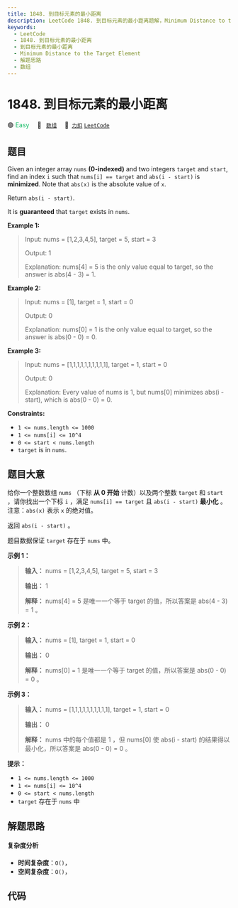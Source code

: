 ```yaml
---
title: 1848. 到目标元素的最小距离
description: LeetCode 1848. 到目标元素的最小距离题解，Minimum Distance to the Target Element，包含解题思路、复杂度分析以及完整的 JavaScript 代码实现。
keywords:
  - LeetCode
  - 1848. 到目标元素的最小距离
  - 到目标元素的最小距离
  - Minimum Distance to the Target Element
  - 解题思路
  - 数组
---
```


# 1848. 到目标元素的最小距离

🟢 <font color=#15bd66>Easy</font>&emsp; 🔖&ensp; [`数组`](/tag/array.md)&emsp; 🔗&ensp;[`力扣`](https://leetcode.cn/problems/minimum-distance-to-the-target-element) [`LeetCode`](https://leetcode.com/problems/minimum-distance-to-the-target-element)

## 题目

Given an integer array `nums` **(0-indexed)** and two integers `target` and
`start`, find an index `i` such that `nums[i] == target` and `abs(i - start)`
is **minimized**. Note that `abs(x)` is the absolute value of `x`.

Return `abs(i - start)`.

It is **guaranteed** that `target` exists in `nums`.



**Example 1:**

> Input: nums = [1,2,3,4,5], target = 5, start = 3
> 
> Output: 1
> 
> Explanation: nums[4] = 5 is the only value equal to target, so the answer is abs(4 - 3) = 1.

**Example 2:**

> Input: nums = [1], target = 1, start = 0
> 
> Output: 0
> 
> Explanation: nums[0] = 1 is the only value equal to target, so the answer is abs(0 - 0) = 0.

**Example 3:**

> Input: nums = [1,1,1,1,1,1,1,1,1,1], target = 1, start = 0
> 
> Output: 0
> 
> Explanation: Every value of nums is 1, but nums[0] minimizes abs(i - start), which is abs(0 - 0) = 0.

**Constraints:**

  * `1 <= nums.length <= 1000`
  * `1 <= nums[i] <= 10^4`
  * `0 <= start < nums.length`
  * `target` is in `nums`.


## 题目大意

给你一个整数数组 `nums` （下标 **从 0 开始** 计数）以及两个整数 `target` 和 `start` ，请你找出一个下标 `i` ，满足
`nums[i] == target` 且 `abs(i - start)` **最小化** 。注意：`abs(x)` 表示 `x` 的绝对值。

返回 `abs(i - start)` 。

题目数据保证 `target` 存在于 `nums` 中。

**示例 1：**

> 
> 
> 
> 
> 
> **输入：** nums = [1,2,3,4,5], target = 5, start = 3
> 
> **输出：** 1
> 
> **解释：** nums[4] = 5 是唯一一个等于 target 的值，所以答案是 abs(4 - 3) = 1 。
> 
> 

**示例 2：**

> 
> 
> 
> 
> 
> **输入：** nums = [1], target = 1, start = 0
> 
> **输出：** 0
> 
> **解释：** nums[0] = 1 是唯一一个等于 target 的值，所以答案是 abs(0 - 0) = 0 。
> 
> 

**示例 3：**

> 
> 
> 
> 
> 
> **输入：** nums = [1,1,1,1,1,1,1,1,1,1], target = 1, start = 0
> 
> **输出：** 0
> 
> **解释：** nums 中的每个值都是 1 ，但 nums[0] 使 abs(i - start) 的结果得以最小化，所以答案是 abs(0 - 0) = 0 。
> 
> 

**提示：**

  * `1 <= nums.length <= 1000`
  * `1 <= nums[i] <= 10^4`
  * `0 <= start < nums.length`
  * `target` 存在于 `nums` 中


## 解题思路

#### 复杂度分析

- **时间复杂度**：`O()`，
- **空间复杂度**：`O()`，

## 代码

```javascript

```